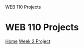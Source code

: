 <!DOCTYPE html>
<html lang="en">
  <head>
    <meta charset="UTF-8">
   WEB 110 Projects 
  </head>
  <body>
    <h1>WEB 110 Projects</h1>
    <nav>
      <a href="index.md">Home</a>
      <a href="Week2Project/home.html">Week 2 Project</a>
    </nav>
  </body>
</html>
